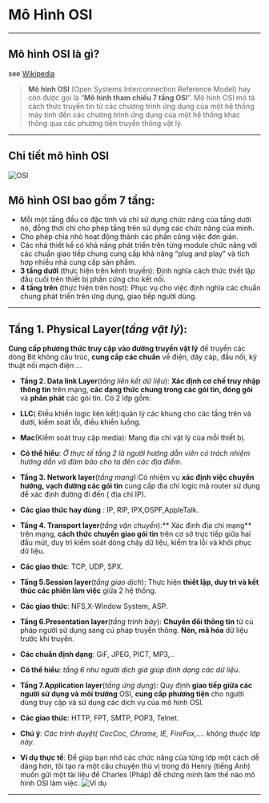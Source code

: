 #  Mô Hình OSI

----
## Mô hình OSI là gì?
see [Wikipedia](https://vi.wikipedia.org/wiki/M%C3%B4_h%C3%ACnh_OSI)

> **Mô hình OSI** (Open Systems Interconnection Reference Model) hay còn được gọi là “**Mô hình tham chiếu 7 tầng OSI**”. Mô hình OSI mô tả cách thức truyền tin từ các chương trình ứng dụng của một hệ thống máy tính đến các chương trình ứng dụng của một hệ thống khác thông qua các phương tiện truyền thông vật lý.

----
## Chi tiết mô hình OSI
![OSI](https://upload.wikimedia.org/wikipedia/commons/thumb/8/8d/OSI_Model_v1.svg/476px-OSI_Model_v1.svg.png)

## Mô hình OSI bao gồm 7 tầng:

 * Mỗi một tầng đều có đặc tính và chỉ sử dụng chức năng của tầng dưới nó, đồng thời chỉ cho phép tầng trên sử dụng các chức năng của mình.
 * Cho phép chia nhỏ hoạt động thành các phần công việc đơn giản.
 * Các nhà thiết kế có khả năng phát triển trên từng module chức năng với các chuẩn giao tiếp chung cung cấp khả năng “plug and play” và tích hợp nhiều nhà cung cấp sản phẩm.
 * **3 tầng dưới** (thực hiện trên kênh truyền): Định nghĩa cách thức thiết lập đầu cuối trên thiết bị phần cứng cho kết nối.
 * **4 tầng trên** (thực hiện trên host): Phục vụ cho việc định nghĩa các chuẩn chung phát triển trên ứng dụng, giao tiếp người dùng.

----
## Tầng 1. Physical Layer(*tầng vật lý*):
 **Cung cấp phương thức truy cập vào đường truyền vật lý** để truyền các dòng Bit không cấu trúc, **cung cấp các chuẩn** về điện, dây cáp, đầu nối, kỹ thuật nối mạch điện ...  

* **Tầng 2. Data link Layer**(*tầng liên kết dữ liệu*): **Xác định cơ chế truy nhập thông tin** trên mạng, **các dạng thức chung trong các gói tin, đóng gói** và **phân phát** các gói tin. Có 2 lớp gồm:
 * **LLC**( Điều khiển logic liên kết):quản lý các khung cho các tầng trên và dưới, kiểm soát lỗi, điều khiển luồng. 
 * **Mac**(Kiểm soát truy cập media): Mang địa chỉ vật lý của mỗi thiết bị.
* **Có thể hiểu**: *Ở thực tế tầng 2 là người hướng dẫn viên có trách nhiệm hướng dẫn và đảm bảo cho ta đến các địa điểm*.  


* **Tầng 3. Network layer**(*tầng mạng*):Có nhiệm vụ **xác định việc chuyển hướng, vạch đường các gói tin** cung cấp địa chỉ logic mã router sử dụng để xác định đường đi đến ( địa chỉ IP).
 * **Các giao thức hay dùng** : IP, RIP, IPX,OSPF,AppleTalk.


* **Tầng 4. Transport layer**(*tầng vận chuyển*):** Xác định địa chỉ mạng** trên mạng, **cách thức chuyển giao gói tin** trên cơ sở trực tiếp giữa hai đầu mút, duy trì kiểm soát dòng chảy dữ liệu, kiểm tra lỗi và khôi phục dữ liệu.
 * **Các giao thức**: TCP, UDP, SPX.


* **Tầng 5.Session layer**(*tầng giao dịch*): Thực hiện **thiết lập, duy trì và kết thúc các phiên làm việc** giữa 2 hệ thống.
 * **Các giao thức**: NFS,X-Window System, ASP.


* **Tầng 6.Presentation layer**(*tầng trình bày*): **Chuyển đổi thông tin** từ cú pháp người sử dụng sang cú pháp truyền thông. **Nén, mã hóa** dữ liệu trước khi truyền. 
 * **Các chuẩn định dạng**: GiF, JPEG, PICT, MP3,..  
* **Có thể hiểu**: *tầng 6 như người dịch giả giúp định dạng các dữ liệu*.  


* **Tầng 7.Application layer**(*tầng ứng dụng*): Quy định **giao tiếp giữa các người sử dụng và môi trường** OSI, **cung cấp phương tiện** cho người dùng truy cập và sử dụng các dịch vụ của mô hình OSI.
 * **Các giao thức**: HTTP, FPT, SMTP, POP3, Telnet.
* **Chú ý**: *Các trình duyệt( CocCoc, Chrome, IE, FireFox,.... không thuộc lớp này*.

* **Ví dụ thực tế**: Để giúp bạn nhớ các chức năng của từng lớp một cách dễ dàng hơn, tôi tạo ra một câu chuyện thú vị trong đó Henry (tiếng Anh) muốn gửi một tài liệu để Charles (Pháp) để chứng minh làm thế nào mô hình OSI làm việc.
![Ví dụ](http://www.9tut.com/images/ccna_self_study/OSI/OSI_7_layers_fun.jpg)
----


